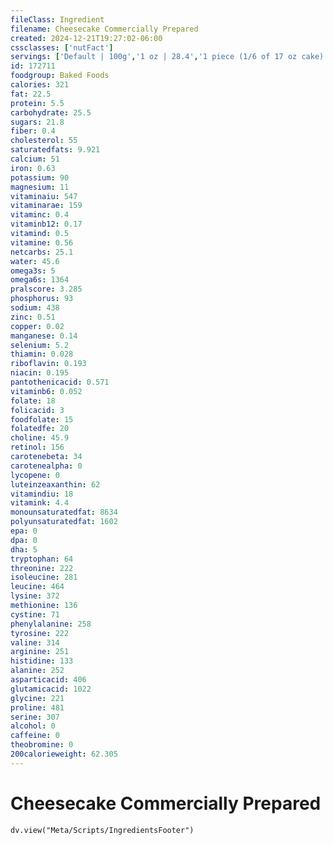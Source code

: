 ```yaml
---
fileClass: Ingredient
filename: Cheesecake Commercially Prepared
created: 2024-12-21T19:27:02-06:00
cssclasses: ['nutFact']
servings: ['Default | 100g','1 oz | 28.4','1 piece (1/6 of 17 oz cake) | 80','1 piece (1 nlea serving) | 125']
id: 172711
foodgroup: Baked Foods
calories: 321
fat: 22.5
protein: 5.5
carbohydrate: 25.5
sugars: 21.8
fiber: 0.4
cholesterol: 55
saturatedfats: 9.921
calcium: 51
iron: 0.63
potassium: 90
magnesium: 11
vitaminaiu: 547
vitaminarae: 159
vitaminc: 0.4
vitaminb12: 0.17
vitamind: 0.5
vitamine: 0.56
netcarbs: 25.1
water: 45.6
omega3s: 5
omega6s: 1364
pralscore: 3.285
phosphorus: 93
sodium: 438
zinc: 0.51
copper: 0.02
manganese: 0.14
selenium: 5.2
thiamin: 0.028
riboflavin: 0.193
niacin: 0.195
pantothenicacid: 0.571
vitaminb6: 0.052
folate: 18
folicacid: 3
foodfolate: 15
folatedfe: 20
choline: 45.9
retinol: 156
carotenebeta: 34
carotenealpha: 0
lycopene: 0
luteinzeaxanthin: 62
vitamindiu: 18
vitamink: 4.4
monounsaturatedfat: 8634
polyunsaturatedfat: 1602
epa: 0
dpa: 0
dha: 5
tryptophan: 64
threonine: 222
isoleucine: 281
leucine: 464
lysine: 372
methionine: 136
cystine: 71
phenylalanine: 258
tyrosine: 222
valine: 314
arginine: 251
histidine: 133
alanine: 252
asparticacid: 406
glutamicacid: 1022
glycine: 221
proline: 481
serine: 307
alcohol: 0
caffeine: 0
theobromine: 0
200calorieweight: 62.305
---
```


# Cheesecake Commercially Prepared

```dataviewjs
dv.view("Meta/Scripts/IngredientsFooter")
```